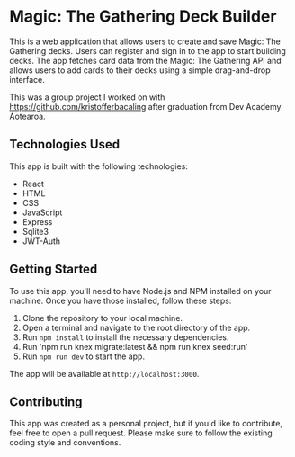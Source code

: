 # Magic: The Gathering Deck Builder

This is a web application that allows users to create and save Magic: The Gathering decks. Users can register and sign in to the app to start building decks. The app fetches card data from the Magic: The Gathering API and allows users to add cards to their decks using a simple drag-and-drop interface.

This was a group project I worked on with https://github.com/kristofferbacaling after graduation from Dev Academy Aotearoa.

## Technologies Used

This app is built with the following technologies:

- React
- HTML
- CSS
- JavaScript
- Express
- Sqlite3
- JWT-Auth

## Getting Started

To use this app, you'll need to have Node.js and NPM installed on your machine. Once you have those installed, follow these steps:

1. Clone the repository to your local machine.
2. Open a terminal and navigate to the root directory of the app.
3. Run `npm install` to install the necessary dependencies.
4. Run 'npm run knex migrate:latest && npm run knex seed:run'
5. Run `npm run dev` to start the app.

The app will be available at `http://localhost:3000`.

## Contributing

This app was created as a personal project, but if you'd like to contribute, feel free to open a pull request. Please make sure to follow the existing coding style and conventions.

